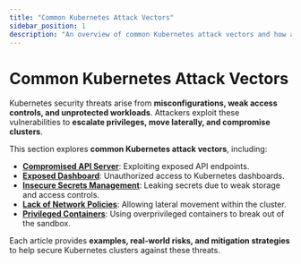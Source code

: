 ```yaml
---
title: "Common Kubernetes Attack Vectors"
sidebar_position: 1
description: "An overview of common Kubernetes attack vectors and how attackers exploit misconfigurations."
---
```


# Common Kubernetes Attack Vectors

Kubernetes security threats arise from **misconfigurations, weak access controls, and unprotected workloads**. Attackers exploit these vulnerabilities to **escalate privileges, move laterally, and compromise clusters**.

This section explores **common Kubernetes attack vectors**, including:

- **[Compromised API Server](/docs/attack_vectors/compromised_api_server)**: Exploiting exposed API endpoints.
- **[Exposed Dashboard](/docs/attack_vectors/exposed_dashboard)**: Unauthorized access to Kubernetes dashboards.
- **[Insecure Secrets Management](/docs/attack_vectors/insecure_secrets_management)**: Leaking secrets due to weak storage and access controls.
- **[Lack of Network Policies](/docs/attack_vectors/lack_of_network_policies)**: Allowing lateral movement within the cluster.
- **[Privileged Containers](/docs/attack_vectors/privileged_containers)**: Using overprivileged containers to break out of the sandbox.

Each article provides **examples, real-world risks, and mitigation strategies** to help secure Kubernetes clusters against these threats.
